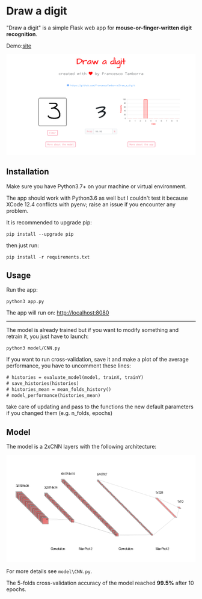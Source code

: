 # Draw a digit

"Draw a digit" is a simple Flask web app for **mouse-or-finger-written digit recognition**.

Demo:[site](https://)

<p align="center">
  <img width="1200" src="/static/images/screenshot_home.png">
</p>


## Installation
Make sure you have Python3.7+ on your machine or virtual environment. 

The app should work with Python3.6 as well but I couldn't test it because XCode 12.4 conflicts with pyenv; raise an issue if you encounter any problem.

It is recommended to upgrade pip:

    pip install --upgrade pip
    
then just run:

    pip install -r requirements.txt
   
## Usage

Run the app:

    python3 app.py
    
The app will run on: [http://localhost:8080](http://localhost:8080/)

---

The model is already trained but if you want to modify something and retrain it, you just have to launch:

    python3 model/CNN.py
    
If you want to run cross-validation, save it and make a plot of the average performance, you have to uncomment these lines:

    # histories = evaluate_model(model, trainX, trainY)
    # save_histories(histories)
    # histories_mean = mean_folds_history()
    # model_performance(histories_mean)

take care of updating and pass to the functions the new default parameters if you changed them (e.g. n_folds, epochs)

## Model

The model is a 2xCNN layers with the following architecture:

![CNN architecture](/static/images/nn.png)

For more details see ``model\CNN.py``.

The 5-folds cross-validation accuracy of the model reached **99.5%** after 10 epochs.
    
